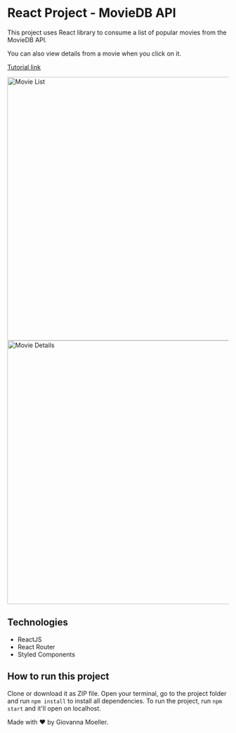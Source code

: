 # React Project - MovieDB API

This project uses React library to consume a list of popular movies from the MovieDB API. 

You can also view details from a movie when you click on it.

[Tutorial link](https://youtu.be/b6N29J_utw4)


<img width="600" alt="Movie List" src="https://user-images.githubusercontent.com/47362960/158064199-a45b266a-958d-465a-ad14-a2acfbb96f94.png">
<img width="600" alt="Movie Details" src="https://user-images.githubusercontent.com/47362960/158064211-f333a1f4-6e5a-4eef-b2d3-cd679d820dbd.png">


## Technologies
- ReactJS
- React Router
- Styled Components

## How to run this project
Clone or download it as ZIP file. Open your terminal, go to the project folder and run `npm install` to install all dependencies. 
To run the project, run `npm start` and it'll open on localhost.

Made with ❤️ by Giovanna Moeller.


